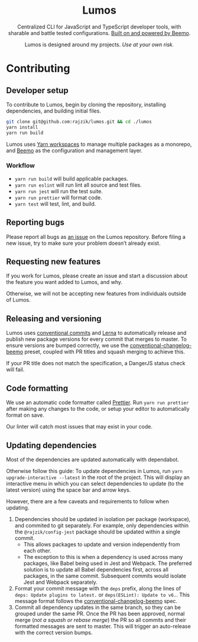 <div align="center">

# Lumos

Centralized CLI for JavaScript and TypeScript developer tools, with sharable and battle tested
configurations. [Built on and powered by Beemo](https://github.com/beemojs/beemo).

Lumos is designed around my projects. _Use at your own risk._

</div>

# Contributing

## Developer setup

To contribute to Lumos, begin by cloning the repository, installing dependencies, and building
initial files.

```bash
git clone git@github.com:rajzik/lumos.git && cd ./lumos
yarn install
yarn run build
```

Lumos uses [Yarn workspaces](https://yarnpkg.com/lang/en/docs/workspaces/) to manage multiple
packages as a monorepo, and [Beemo](https://github.com/beemojs/beemo) as the configuration and
management layer.

### Workflow

- `yarn run build` will build applicable packages.
- `yarn run eslint` will run lint all source and test files.
- `yarn run jest` will run the test suite.
- `yarn run prettier` will format code.
- `yarn test` will test, lint, and build.

## Reporting bugs

Please report all bugs as [an issue](https://github.com/rajzik/lumos/issues/new) on the Lumos
repository. Before filing a new issue, try to make sure your problem doesn’t already exist.

## Requesting new features

If you work for Lumos, please create an issue and start a discussion about the feature you want
added to Lumos, and why.

Otherwise, we will not be accepting new features from individuals outside of Lumos.

## Releasing and versioning

Lumos uses [conventional commits](https://www.conventionalcommits.org) and
[Lerna](https://github.com/lerna/lerna) to automatically release and publish new package versions
for every commit that merges to master. To ensure versions are bumped correctly, we use the
[conventional-changelog-beemo][conventional-changelog-beemo] preset, coupled with PR titles and
squash merging to achieve this.

If your PR title does not match the specification, a DangerJS status check will fail.

## Code formatting

We use an automatic code formatter called [Prettier](https://prettier.io/). Run `yarn run prettier`
after making any changes to the code, or setup your editor to automatically format on save.

Our linter will catch most issues that may exist in your code.

## Updating dependencies

Most of the dependencies are updated automatically with dependabot.

Otherwise follow this guide:
To update dependencies in Lumos, run `yarn upgrade-interactive --latest` in the root of the
project. This will display an interactive menu in which you can select dependencies to update (to
the latest version) using the space bar and arrow keys.

However, there are a few caveats and requirements to follow when updating.

1. Dependencies should be updated in isolation per package (workspace), and commited to git
   separately. For example, only dependencies within the `@rajzik/config-jest` package should be
   updated within a single commit.
   - This allows packages to update and version independently from each other.
   - The exception to this is when a dependency is used across many packages, like Babel being used
     in Jest and Webpack. The preferred solution is to update all Babel dependencies first, across
     all packages, in the same commit. Subsequent commits would isolate Jest and Webpack separately.
2. Format your commit message with the `deps` prefix, along the lines of
   `deps: Update plugins to latest.` or `deps(ESLint): Update to v6.`. This message format follows
   the [conventional-changelog-beemo][conventional-changelog-beemo] spec.
3. Commit all dependency updates in the same branch, so they can be grouped under the same PR. Once
   the PR has been approved, normal merge (_not a squash or rebase merge_) the PR so all commits and
   their formatted messages are sent to master. This will trigger an auto-release with the correct
   version bumps.

<!-- prettier-ignore -->
[conventional-changelog-beemo]: https://github.com/beemojs/conventional-changelog-beemo#commit-message-format
